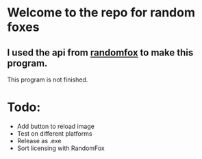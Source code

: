 # Welcome to the repo for random foxes
## I used the api from [randomfox](https://randomfox.ca/) to make this program.
This program is not finished.

# Todo:
- Add button to reload image
- Test on different platforms
- Release as .exe
- Sort licensing with RandomFox